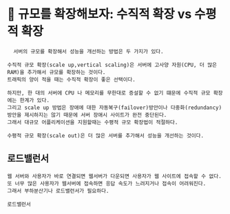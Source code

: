# 📌 규모를 확장해보자: 수직적 확장 vs 수평적 확장

      서버의 규모를 확장해서 성능을 개선하는 방법은 두 가지가 있다.
    
    수직적 규모 확장(scale up,vertical scaling)은 서버에 고사양 자원(CPU, 더 많은 RAM)을 추가해서 규모를 확장하는 것이다.
    트래픽의 양이 적을 때는 수직적 확장이 좋은 선택이다.

    하지만, 한 대의 서버에 CPU 나 메모리를 무한대로 증설할 수 없기 떄문에 수직적 규모 확장에는 한계가 있다.
    그리고 scale up 방법은 장애에 대한 자동복구(failover)방안이나 다중화(redundancy)방안을 제시하지는 않기 때문에 서버 장애시 사이트가 완전 중단된다.
    그래서 대규모 어플리케이션을 지원할때는 수평적 규모 확장법이 적절하다.

    수평적 규모 확장(scale out)은 더 많은 서버를 추가해서 성능을 개선하는 것이다.


## 로드밸런서

    웹 서버와 사용자가 바로 연결되면 웹서버가 다운되면 사용자가 웹 사이트에 접속할 수 없다.
    또 너무 많은 사용자가 웹서버에 접속하면 응답 속도가 느려지거나 접속이 어려워진다.
    그래서 부하분산기나 로드밸런서가 필요하다.

    로드밸런서    
